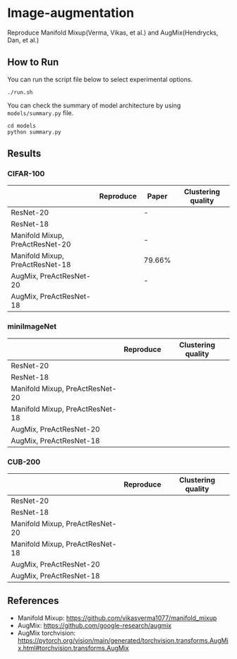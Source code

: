# Image-augmentation
Reproduce Manifold Mixup(Verma, Vikas, et al.) and AugMix(Hendrycks, Dan, et al.)

## How to Run

You can run the script file below to select experimental options.

```shell
./run.sh
```

You can check the summary of model architecture by using `models/summary.py` file.

```shell
cd models
python summary.py
```

## Results

### CIFAR-100

|                                 | Reproduce | Paper  | Clustering quality |
| ------------------------------- | --------- | ------ | ------------------ |
| ResNet-20                       |           | -      |                    |
| ResNet-18                       |           |        |                    |
| Manifold Mixup, PreActResNet-20 |           | -      |                    |
| Manifold Mixup, PreActResNet-18 |           | 79.66% |                    |
| AugMix, PreActResNet-20         |           | -      |                    |
| AugMix, PreActResNet-18         |           |        |                    |

### miniImageNet

|                                 | Reproduce | Clustering quality |
| ------------------------------- | --------- | ------------------ |
| ResNet-20                       |           |                    |
| ResNet-18                       |           |                    |
| Manifold Mixup, PreActResNet-20 |           |                    |
| Manifold Mixup, PreActResNet-18 |           |                    |
| AugMix, PreActResNet-20         |           |                    |
| AugMix, PreActResNet-18         |           |                    |

### CUB-200

|                                 | Reproduce | Clustering quality |
| ------------------------------- | --------- | ------------------ |
| ResNet-20                       |           |                    |
| ResNet-18                       |           |                    |
| Manifold Mixup, PreActResNet-20 |           |                    |
| Manifold Mixup, PreActResNet-18 |           |                    |
| AugMix, PreActResNet-20         |           |                    |
| AugMix, PreActResNet-18         |           |                    |

## References

- Manifold Mixup: https://github.com/vikasverma1077/manifold_mixup
- AugMix: https://github.com/google-research/augmix
- AugMix torchvision: https://pytorch.org/vision/main/generated/torchvision.transforms.AugMix.html#torchvision.transforms.AugMix
